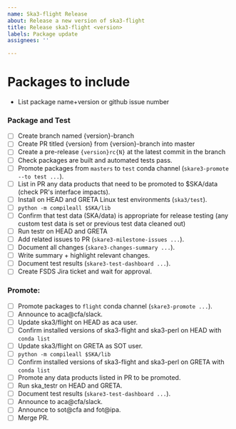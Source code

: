 ```yaml
---
name: Ska3-flight Release
about: Release a new version of ska3-flight
title: Release ska3-flight <version>
labels: Package update
assignees: ''

---
```


# Packages to include

- List package name+version or github issue number

### Package and Test

- [ ] Create branch named {version}-branch
- [ ] Create PR titled {version} from {version}-branch into master
- [ ] Create a pre-release `{version}rc{N}` at the latest commit in the branch
- [ ] Check packages are built and automated tests pass.
- [ ] Promote packages from `masters` to `test` conda channel (`skare3-promote --to test ...`).
- [ ] List in PR any data products that need to be promoted to $SKA/data (check PR's interface impacts).
- [ ] Install on HEAD and GRETA Linux test environments (`ska3/test`).
- [ ] `python -m compileall $SKA/lib`
- [ ] Confirm that test data (SKA/data) is appropriate for release testing (any custom test data is set or previous test data cleaned out)
- [ ] Run testr on HEAD and GRETA
- [ ] Add related issues to PR (`skare3-milestone-issues ...`).
- [ ] Document all changes (`skare3-changes-summary ...`).
- [ ] Write summary + highlight relevant changes.
- [ ] Document test results (`skare3-test-dashboard ...`).
- [ ] Create FSDS Jira ticket and wait for approval.

### Promote:
- [ ] Promote packages to `flight` conda channel (`skare3-promote ...`).
- [ ] Announce to aca@cfa/slack.
- [ ] Update ska3/flight on HEAD as aca user.
- [ ] Confirm installed versions of ska3-flight and ska3-perl on HEAD with `conda list`
- [ ] Update ska3/flight on GRETA as SOT user.
- [ ] `python -m compileall $SKA/lib`
- [ ] Confirm installed versions of ska3-flight and ska3-perl on GRETA with `conda list`
- [ ] Promote any data products listed in PR to be promoted.
- [ ] Run ska_testr on HEAD and GRETA.
- [ ] Document test results (`skare3-test-dashboard ...`).
- [ ] Announce to aca@cfa/slack.
- [ ] Announce to sot@cfa and fot@ipa.
- [ ] Merge PR.
